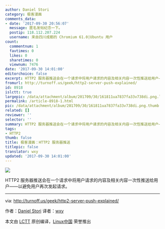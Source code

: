 ```yaml
---
author: Daniel Stori
category: 极客漫画
comments_data:
- date: '2017-09-30 20:56:07'
  message: 匿名发帖纪念一下。
  postip: 118.112.207.224
  username: 来自四川成都的 Chromium 61.0|Ubuntu 用户
count:
  commentnum: 1
  favtimes: 0
  likes: 0
  sharetimes: 0
  viewnum: 7476
date: '2017-09-30 14:01:00'
editorchoice: false
excerpt: HTTP2 服务器推送会在一个请求中将用户请求的内容及相关内容一次性推送给用户——以避免用户再次发起请求。
fromurl: http://turnoff.us/geek/http2-server-push-explained/
id: 8918
islctt: true
largepic: /data/attachment/album/201709/30/161811ua7837fa33v738di.png.large.jpg
permalink: /article-8918-1.html
pic: /data/attachment/album/201709/30/161811ua7837fa33v738di.png.thumb.jpg
related: []
reviewer: ''
selector: ''
summary: HTTP2 服务器推送会在一个请求中将用户请求的内容及相关内容一次性推送给用户——以避免用户再次发起请求。
tags:
- HTTP2
thumb: false
title: 极客漫画：HTTP2 服务器推送
titlepic: false
translator: wxy
updated: '2017-09-30 14:01:00'
---
```


![](/data/attachment/album/201709/30/161811ua7837fa33v738di.png)


HTTP2 服务器推送会在一个请求中将用户请求的内容及相关内容一次性推送给用户——以避免用户再次发起请求。




---


via: <http://turnoff.us/geek/http2-server-push-explained/>


作者：[Daniel Stori](http://turnoff.us/about/) 译者：[wxy](https://github.com/wxy)


本文由 [LCTT](https://github.com/LCTT/TranslateProject) 原创编译，[Linux中国](https://linux.cn/) 荣誉推出